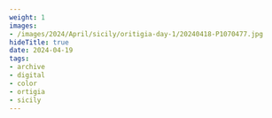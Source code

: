 ```yaml
---
weight: 1
images:
- /images/2024/April/sicily/oritigia-day-1/20240418-P1070477.jpg
hideTitle: true
date: 2024-04-19
tags:
- archive
- digital
- color
- ortigia
- sicily
---
```


